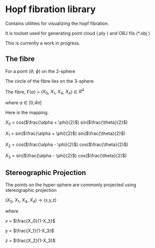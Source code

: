 # Hopf fibration library

Contains utilities for visualizing the hopf fibration.

It is toolset used for generating point cloud (.ply ) and OBJ fils (*.obj )

This is currently a work in progress.

## The fibre

For a point ($\theta$, $\phi$) on the 2-sphere

The circle of the fibre lies on the 3-sphere

The fibre, F($\alpha$) = ($X_0$, $X_1$, $X_4$, $X_4$) ∈ $R^4$

where $\alpha$ ∈ [0,4π]

Here is the mapping.

$X_0$ = cos($\frac{\alpha + \phi}{2}$) sin($\frac{\theta}{2}$)

$X_1$ = sin($\frac{\alpha + \phi}{2}$) sin($\frac{\theta}{2}$)

$X_2$ = cos($\frac{\alpha - \phi}{2}$) cos($\frac{\theta}{2}$)

$X_3$ = sin($\frac{\alpha - \phi}{2}$) cos($\frac{\theta}{2}$)

## Stereographic Projection

The points on the hyper-sphere are commonly projected using stereographic projection

($X_0$, $X_1$, $X_4$, $X_4$) -> (x,y,z)

where

$x$ = $\frac{X_0}{1-X_3}$

$y$ = $\frac{X_1}{1-X_3}$

$z$ = $\frac{X_2}{1-X_3}$
